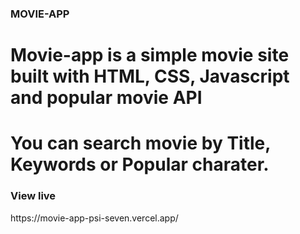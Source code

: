 ### MOVIE-APP
# Movie-app is a simple movie site built with HTML, CSS, Javascript and popular movie API
# You can search movie by Title, Keywords or Popular charater.

### View live
<p>https://movie-app-psi-seven.vercel.app/</p>
